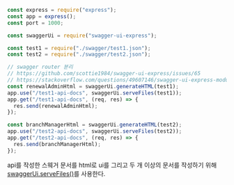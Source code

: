 ```javascript
const express = require("express");
const app = express();
const port = 1000;

const swaggerUi = require("swagger-ui-express");

const test1 = require("./swagger/test1.json");
const test2 = require("./swagger/test2.json");

// swagger router 분리
// https://github.com/scottie1984/swagger-ui-express/issues/65
// https://stackoverflow.com/questions/49607146/swagger-ui-express-module-instantiates-only-the-last-defined-document
const renewalAdminHtml = swaggerUi.generateHTML(test1);
app.use("/test1-api-docs", swaggerUi.serveFiles(test1));
app.get("/test1-api-docs", (req, res) => {
  res.send(renewalAdminHtml);
});

const branchManagerHtml = swaggerUi.generateHTML(test2);
app.use("/test2-api-docs", swaggerUi.serveFiles(test2));
app.get("/test2-api-docs", (req, res) => {
  res.send(branchManagerHtml);
});
```

api를 작성한 스웨거 문서를 html로 ui를 그리고 두 개 이상의 문서를 작성하기 위해 [swaggerUi.serveFiles()](https://www.npmjs.com/package/swagger-ui-express)를 사용한다.
